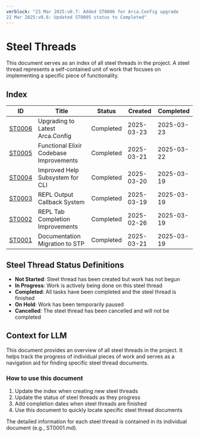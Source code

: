 ```yaml
---
verblock: "23 Mar 2025:v0.7: Added ST0006 for Arca.Config upgrade
22 Mar 2025:v0.6: Updated ST0005 status to Completed"
---
```

# Steel Threads

This document serves as an index of all steel threads in the project. A steel thread represents a self-contained unit of work that focuses on implementing a specific piece of functionality.

## Index

<!-- BEGIN: STEEL_THREAD_INDEX -->
| ID                              | Title                                   | Status    | Created    | Completed  |
|---------------------------------|-----------------------------------------|-----------|------------|------------|
| [ST0006](./COMPLETED/ST0006.md) | Upgrading to Latest Arca.Config         | Completed | 2025-03-23 | 2025-03-23 |
| [ST0005](./COMPLETED/ST0005.md) | Functional Elixir Codebase Improvements | Completed | 2025-03-21 | 2025-03-22 |
| [ST0004](./COMPLETED/ST0004.md) | Improved Help Subsystem for CLI         | Completed | 2025-03-20 | 2025-03-19 |
| [ST0003](./COMPLETED/ST0003.md) | REPL Output Callback System             | Completed | 2025-03-19 | 2025-03-19 |
| [ST0002](./COMPLETED/ST0002.md) | REPL Tab Completion Improvements        | Completed | 2025-02-26 | 2025-03-19 |
| [ST0001](./COMPLETED/ST0001.md) | Documentation Migration to STP          | Completed | 2025-03-21 | 2025-03-19 |
<!-- END: STEEL_THREAD_INDEX -->

## Steel Thread Status Definitions

- **Not Started**: Steel thread has been created but work has not begun
- **In Progress**: Work is actively being done on this steel thread
- **Completed**: All tasks have been completed and the steel thread is finished
- **On Hold**: Work has been temporarily paused
- **Cancelled**: The steel thread has been cancelled and will not be completed

## Context for LLM

This document provides an overview of all steel threads in the project. It helps track the progress of individual pieces of work and serves as a navigation aid for finding specific steel thread documents.

### How to use this document

1. Update the index when creating new steel threads
2. Update the status of steel threads as they progress
3. Add completion dates when steel threads are finished
4. Use this document to quickly locate specific steel thread documents

The detailed information for each steel thread is contained in its individual document (e.g., ST0001.md).